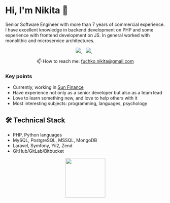 # Hi, I'm Nikita 👋
Senior Software Engineer with more than 7 years of commercial experience. I have excellent knowledge in backend development on PHP and some experience with frontend development on JS.
In general worked with monolithic and microservice architectures.

<p align='center'>
   <a href="https://t.me/Fuchko" target="_blank">
    <img src="https://img.shields.io/badge/Telegram-2CA5E0?style=for-the-badge&logo=telegram&logoColor=white" />        
  </a>&nbsp;&nbsp;
  <a href="https://www.linkedin.com/in/fuchko/" target="_blank">
    <img src="https://img.shields.io/badge/linkedin-%230077B5.svg?&style=for-the-badge&logo=linkedin&logoColor=white" />
  </a>&nbsp;&nbsp;
 <p align='center'>
  📫  How to reach me: <a href='mailto:fuchko.nikita@gmail.com'>fuchko.nikita@gmail.com</a>
</p>

### Key points
* Currently, working in [Sun Finance](https://www.linkedin.com/company/sun-finance/)
* Have experience not only as a senior developer but also as a team lead
* Love to learn something new, and love to help others with it
* Most interesting subjects: programming, languages, psychology

## 🛠 Technical Stack
*   PHP, Python languages
*   MySQL, PostgreSQL, MSSQL, MongoDB
*   Laravel, Symfony, Yii2, Zend
*   GitHub/GitLab/Bitbucket

<div align="center">
    <a href="https://github.com/fuchkona/github-profile-views-counter">
        <img width="125px" src="https://komarev.com/ghpvc/?username=fuchkona&color=6666cc">
    </a>
</div>
